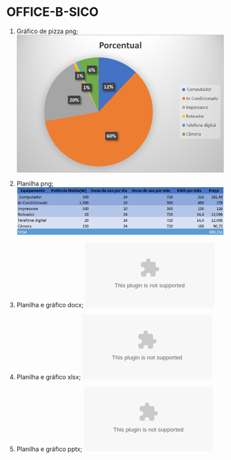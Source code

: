 # OFFICE-B-SICO

1. Gráfico de pizza png;
![Gráfico de pizza](1.png)

2. Planilha png;
![Planilha](2.png)

3.  Planilha e gráfico docx;
![Planilha e gráfico](3.docx)

4. Planilha e gráfico xlsx;
![Planilha e gráfico](4.xlsx)

5. Planilha e gráfico pptx;
![Planilha e gráfico](5.pptx)
